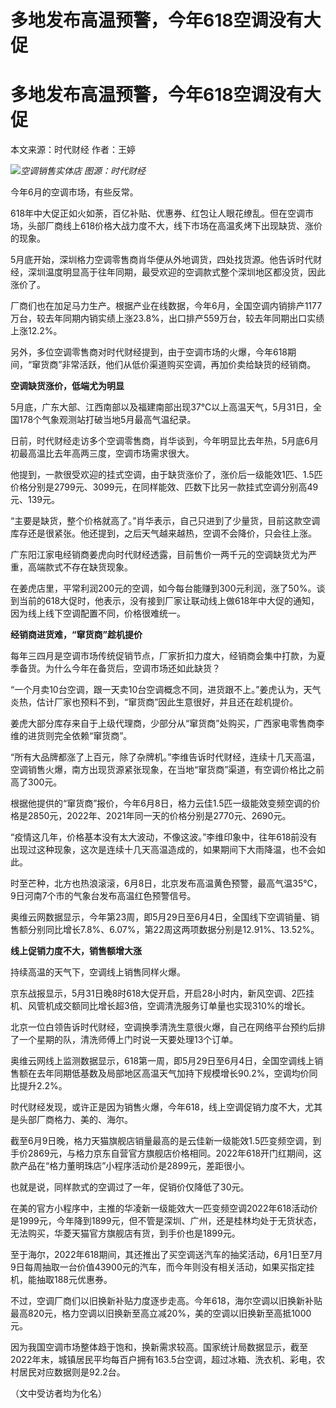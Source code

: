 # 多地发布高温预警，今年618空调没有大促

# 多地发布高温预警，今年618空调没有大促

本文来源：时代财经 作者：王婷

![](https://inews.gtimg.com/om_bt/O1woJ75UDtButT40cFIeo2qT2lr4dgEIPmyjyyJiypxMEAA/1000)_空调销售实体店
图源：时代财经_

今年6月的空调市场，有些反常。

618年中大促正如火如荼，百亿补贴、优惠券、红包让人眼花缭乱。但在空调市场，头部厂商线上618价格大战力度不大，线下市场在高温炙烤下出现缺货、涨价的现象。

5月底开始，深圳格力空调零售商肖华便从外地调货，四处找货源。他告诉时代财经，深圳温度明显高于往年同期，最受欢迎的空调款式整个深圳地区都没货，因此涨价了。

厂商们也在加足马力生产。根据产业在线数据，今年6月，全国空调内销排产1177万台，较去年同期内销实绩上涨23.8%，出口排产559万台，较去年同期出口实绩上涨12.2%。

另外，多位空调零售商对时代财经提到，由于空调市场的火爆，今年618期间，“窜货商”非常活跃，他们从低价渠道购买空调，再加价卖给缺货的经销商。

**空调缺货涨价，低端尤为明显**

5月底，广东大部、江西南部以及福建南部出现37℃以上高温天气，5月31日，全国178个气象观测站打破当地5月最高气温纪录。

日前，时代财经走访多个空调零售商，肖华谈到，今年明显比去年热，5月底6月初最高温比去年高两三度，空调市场需求很大。

他提到，一款很受欢迎的挂式空调，由于缺货涨价了，涨价后一级能效1匹、1.5匹价格分别是2799元、3099元，在同样能效、匹数下比另一款挂式空调分别高49元、139元。

“主要是缺货，整个价格就高了。”肖华表示，自己只进到了少量货，目前这款空调库存还是很紧张。他还提到，之后天气越来越热，空调不会降价，只会往上涨。

广东阳江家电经销商姜虎向时代财经透露，目前售价一两千元的空调缺货尤为严重，高端款式不存在缺货现象。

在姜虎店里，平常利润200元的空调，如今每台能赚到300元利润，涨了50%。谈到当前的618大促时，他表示，没有接到厂家让联动线上做618年中大促的通知，因为线上线下空调配置不同，价格很难统一。

**经销商进货难，“窜货商”趁机提价**

每年三四月是空调市场传统促销节点，厂家折扣力度大，经销商会集中打款，为夏季备货。为什么今年在备货后，空调市场还如此缺货？

“一个月卖10台空调，跟一天卖10台空调概念不同，进货跟不上。”姜虎认为，天气炎热，估计厂家也预料不到，“窜货商”因此生意很好，并且还在趁机提价。

姜虎大部分库存来自于上级代理商，少部分从“窜货商”处购买，广西家电零售商李维的进货则完全依赖“窜货商”。

“所有大品牌都涨了上百元，除了杂牌机。”李维告诉时代财经，连续十几天高温，空调销售火爆，南方出现货源紧张现象，在当地“窜货商”渠道，有空调价格比之前高了300元。

根据他提供的“窜货商”报价，今年6月8日，格力云佳1.5匹一级能效变频空调的价格是2850元，2022年、2021年同一天的价格分别是2770元、2690元。

“疫情这几年，价格基本没有太大波动，不像这波。”李维印象中，往年618前没有出现过这种现象，这次是连续十几天高温造成的，如果期间下大雨降温，也不会如此。

时至芒种，北方也热浪滚滚，6月8日，北京发布高温黄色预警，最高气温35℃，9日河南7个市的气象台发布高温红色预警信号。

奥维云网数据显示，今年第23周，即5月29日至6月4日，全国线下空调销量、销售额分别同比增长7.8%、6.07%，第22周这两项数据分别是12.91%、13.52%。

**线上促销力度不大，销售额增大涨**

持续高温的天气下，空调线上销售同样火爆。

京东战报显示，5月31日晚8时618大促开启，开启28小时内，新风空调、2匹挂机、风管机成交额同比增长超3倍，空调清洗服务订单量也实现310%的增长。

北京一位白领告诉时代财经，空调换季清洗生意很火爆，自己在网络平台预约后排了一个星期的队，清洗师傅上门时说一天要处理13个订单。

奥维云网线上监测数据显示，618第一周，即5月29日至6月4日，全国空调线上销售额在去年同期低基数及局部地区高温天气加持下规模增长90.2%，空调均价同比提升2.2%。

时代财经发现，或许正是因为销售火爆，今年618，线上空调促销力度不大，尤其是头部厂商格力、美的、海尔。

截至6月9日晚，格力天猫旗舰店销量最高的是云佳新一级能效1.5匹变频空调，到手价2869元，与格力京东自营官方旗舰店价格相同。2022年618开门红期间，这款产品在“格力董明珠店”小程序活动价是2899元，差距很小。

也就是说，同样款式的空调过了一年，促销价仅降低了30元。

在美的官方小程序中，主推的华凌新一级能效大一匹变频空调2022年618活动价是1999元，今年降到1899元，但不管是深圳、广州，还是桂林均处于无货状态，无法购买，华菱天猫官方旗舰店有货，到手价也是1899元。

至于海尔，2022年618期间，其还推出了买空调送汽车的抽奖活动，6月1日至7月9日每周抽取一台价值43900元的汽车，而今年则没有相关活动，如果买指定挂机，能抽取188元优惠券。

不过，空调厂商们以旧换新补贴力度逐步走高。今年618，海尔空调以旧换新补贴最高820元，格力空调以旧换新至高立减20%，美的空调以旧换新至高抵1000元。

因为我国空调市场整体趋于饱和，换新需求较高。国家统计局数据显示，截至2022年末，城镇居民平均每百户拥有163.5台空调，超过冰箱、洗衣机、彩电，农村居民对应数据则是92.2台。

（文中受访者均为化名）

